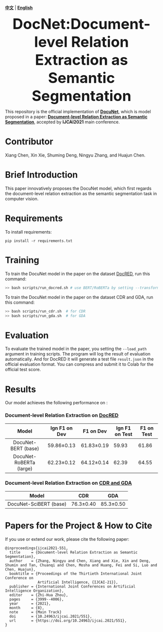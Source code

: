 [**中文**](https://github.com/zjunlp/DeepKE/edit/test_new_deepke/src/deepke/relation_extraction/document/README_CN.md) | [**English**](https://github.com/zjunlp/DeepKE/edit/test_new_deepke/src/deepke/relation_extraction/document/README.md)

>

<p align="center">
  	<font size=7><strong>DocNet:Document-level Relation Extraction as Semantic Segmentation</strong></font>
</p>



This repository is the official implementation of [**DocuNet**](https://github.com/zjunlp/DocRE/), which is model proposed in a paper: **[Document-level Relation Extraction as Semantic Segmentation](https://www.ijcai.org/proceedings/2021/551)**, accepted by **IJCAI2021** main conference. 


# Contributor
Xiang Chen, Xin Xie, Shuming Deng, Ningyu Zhang, and Huajun Chen. 


# Brief Introduction
This paper innovatively proposes the DocuNet model, which first regards the document-level relation extraction as the semantic segmentation task in computer vision.


# Requirements

To install requirements:

```setup
pip install -r requirements.txt
```


# Training

To train the DocuNet model in the paper on the dataset [DocRED](https://github.com/thunlp/DocRE), run this command:

```bash
>> bash scripts/run_docred.sh # use BERT/RoBERTa by setting --transformer-type
```

To train the DocuNet model in the paper on the dataset CDR and GDA, run this command:

```bash
>> bash scripts/run_cdr.sh  # for CDR
>> bash scripts/run_gda.sh  # for GDA
```



# Evaluation

To evaluate the trained model in the paper, you setting the `--load_path` argument in training scripts. The program will log the result of evaluation automatically. And for DocRED  it will generate a test file `result.json` in the official evaluation format. You can compress and submit it to Colab for the official test score.


# Results

Our model achieves the following performance on : 

### Document-level Relation Extraction on [DocRED](https://github.com/thunlp/DocRED)


| Model     | Ign F1 on Dev | F1 on Dev | Ign F1 on Test | F1 on Test |
| :----------------: |:--------------: | :------------: | ------------------ | ------------------ |
| DocuNet-BERT (base) |  59.86±0.13 |   61.83±0.19 |     59.93    |      61.86  |
| DocuNet-RoBERTa (large) | 62.23±0.12 | 64.12±0.14 | 62.39 | 64.55 |

### Document-level Relation Extraction on [CDR and GDA](https://github.com/fenchri/edge-oriented-graph)

| Model  |    CDR    | GDA |
| :----------------: | :----------------: | :----------------: |
| DocuNet-SciBERT (base) | 76.3±0.40    | 85.3±0.50  |




# Papers for the Project & How to Cite
If you use or extend our work, please cite the following paper:

```
@inproceedings{ijcai2021-551,
  title     = {Document-level Relation Extraction as Semantic Segmentation},
  author    = {Zhang, Ningyu and Chen, Xiang and Xie, Xin and Deng, Shumin and Tan, Chuanqi and Chen, Mosha and Huang, Fei and Si, Luo and Chen, Huajun},
  booktitle = {Proceedings of the Thirtieth International Joint Conference on
               Artificial Intelligence, {IJCAI-21}},
  publisher = {International Joint Conferences on Artificial Intelligence Organization},
  editor    = {Zhi-Hua Zhou},
  pages     = {3999--4006},
  year      = {2021},
  month     = {8},
  note      = {Main Track}
  doi       = {10.24963/ijcai.2021/551},
  url       = {https://doi.org/10.24963/ijcai.2021/551},
}
```
